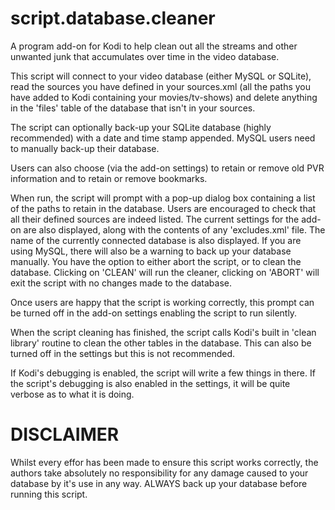 # script.database.cleaner

A program add-on for Kodi to help clean out all the streams and other 
unwanted junk that accumulates over time in the video database.

This script will connect to your video database (either MySQL or SQLite),
read the sources you have defined in your sources.xml (all the paths you
have added to Kodi containing your movies/tv-shows) and delete anything
in the 'files' table of the database that isn't in your sources.

The script can optionally back-up your SQLite database (highly recommended)
with a date and time stamp appended.  MySQL users need to manually back-up
their database.

Users can also choose (via the add-on settings) to retain or remove old 
PVR information and to retain or remove bookmarks.

When run, the script will prompt with a pop-up dialog box containing a list
of the paths to retain in the database. Users are encouraged to check that 
all their defined sources are indeed listed. The current settings for the add-on
are also displayed, along with the contents of any 'excludes.xml' file.
The name of the currently connected database is also displayed.
If you are using MySQL, there will also be a warning to back up your database
manually.  You have the option to either abort the script, or to clean the database. 
Clicking on 'CLEAN' will run the cleaner, clicking on 'ABORT' will exit the script
with no changes made to the database.

Once users are happy that the script is working correctly, this prompt can
be turned off in the add-on settings enabling the script to run silently.

When the script cleaning has finished, the script calls Kodi's built in 'clean
library' routine to clean the other tables in the database.  This can also
be turned off in the settings but this is not recommended.

If Kodi's debugging is enabled, the script will write a few things in there.
If the script's debugging is also enabled in the settings, it will be quite
verbose as to what it is doing.

DISCLAIMER
==========

Whilst every effor has been made to ensure this script works correctly, the
authors take absolutely no responsibility for any damage caused to your database
by it's use in any way.  ALWAYS back up your database before running this script.

